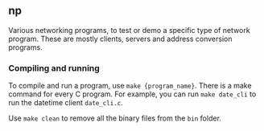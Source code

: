 ## np
Various networking programs, to test or demo a specific type of network program. These are mostly clients, servers and address conversion programs.

### Compiling and running
To compile and run a program, use `make {program_name}`. There is a make command for every C program. For example, you can run `make date_cli` to run the datetime client `date_cli.c`.

Use `make clean` to remove all the binary files from the `bin` folder.
